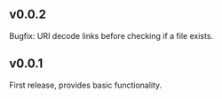 ## v0.0.2

Bugfix: URI decode links before checking if a file exists.

## v0.0.1

First release, provides basic functionality.